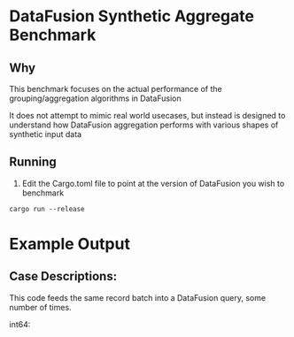 # DataFusion Synthetic Aggregate Benchmark


## Why
This benchmark focuses on the actual performance of the grouping/aggregation algorithms in DataFusion

It does not attempt to mimic real world usecases, but instead is designed to understand how DataFusion aggregation performs with various shapes of synthetic input data


## Running
1. Edit the Cargo.toml file to point at the version of DataFusion you wish to benchmark

```shell
cargo run --release
```

# Example Output

## Case Descriptions:

This code feeds the same record batch into a DataFusion query, some number of times.

int64:
